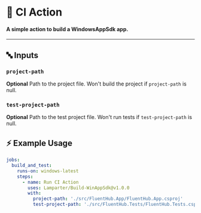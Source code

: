 # 🤖 CI Action

#### A simple action to build a WindowsAppSdk app.

---

## 🔤 Inputs

### `project-path`

**Optional** Path to the project file. Won't build the project if `project-path` is null.

### `test-project-path`

**Optional** Path to the test project file. Won't run tests if `test-project-path` is null.

## ⚡ Example Usage

```yaml
jobs:
  build_and_test:
    runs-on: windows-latest
    steps:
      - name: Run CI Action
        uses: Lamparter/Build-WinAppSdk@v1.0.0
        with:
          project-path: './src/FluentHub.App/FluentHub.App.csproj'
          test-project-path: './src/FluentHub.Tests/FluentHub.Tests.csproj'
```
